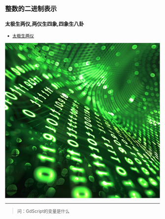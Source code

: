 ## 整数的二进制表示

### 太极生两仪,两仪生四象,四象生八卦

- [太极生两仪](https://baike.baidu.com/item/%E5%A4%AA%E6%9E%81%E7%94%9F%E4%B8%A4%E4%BB%AA%EF%BC%8C%E4%B8%A4%E4%BB%AA%E7%94%9F%E5%9B%9B%E8%B1%A1/8139080?fr=ge_ala)

![img.png](image/img014.png)

-----------
> 问：GdScript的变量是什么
